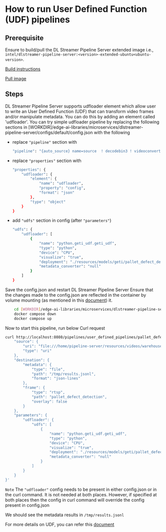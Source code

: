 # How to run User Defined Function (UDF) pipelines

## Prerequisite

Ensure to build/pull the DL Streamer Pipeline Server extended image i.e., `intel/dlstreamer-pipeline-server:<version>-extended-ubuntu<ubuntu-version>`.

[Build instructions](./how-to-build-from-source.md)

[Pull image](https://hub.docker.com/r/intel/dlstreamer-pipeline-server)

## Steps
DL Streamer Pipeline Server supports udfloader element which allow user to write an User Defined Function (UDF) that can transform video frames and/or manipulate metadata. You can do this by adding an element called 'udfloader'. You can try simple udfloader pipeline by replacing the following sections in [WORKDIR]/edge-ai-libraries/microservices/dlstreamer-pipeline-server/configs/default/config.json with the following

- replace `"pipeline"` section with  

    ```sh
    "pipeline": "{auto_source} name=source  ! decodebin3 ! videoconvert ! video/x-raw,format=RGB ! udfloader name=udfloader ! videoconvert ! video/x-raw,format=NV12 ! appsink name=destination",
    ```

- replace `"properties"` section with  

    ```sh
    "properties": {
        "udfloader": {
            "element": {
                "name": "udfloader",
                "property": "config",
                "format": "json"
            },
            "type": "object"
        }
    }
    ```

- add `"udfs"` section in config (after `"parameters"`)  

    ```sh
    "udfs": {
        "udfloader": [
            {
                "name": "python.geti_udf.geti_udf",
                "type": "python",
                "device": "CPU",
                "visualize": "true",
                "deployment": "./resources/models/geti/pallet_defect_detection/deployment",
                "metadata_converter": "null"
            }
        ]
    }
    ```
Save the config.json and restart DL Streamer Pipeline Server
Ensure that the changes made to the config.json are reflected in the container by volume mounting (as mentioned in this [document](./how-to-change-dlstreamer-pipeline.md)) it.

```sh
    cd [WORKDIR]/edge-ai-libraries/microservices/dlstreamer-pipeline-server/docker/
    docker compose down
    docker compose up
```

Now to start this pipeline, run below Curl request

```sh
curl http://localhost:8080/pipelines/user_defined_pipelines/pallet_defect_detection -X POST -H 'Content-Type: application/json' -d '{
    "source": {
        "uri": "file:///home/pipeline-server/resources/videos/warehouse.avi",
        "type": "uri"
    },
    "destination": {
        "metadata": {
            "type": "file",
            "path": "/tmp/results.jsonl",
            "format": "json-lines"
        },
        "frame": {
            "type": "rtsp",
            "path": "pallet_defect_detection",
            "overlay": false
        }
    },
    "parameters": {
        "udfloader": {
            "udfs": [
                {
                    "name": "python.geti_udf.geti_udf",
                    "type": "python",
                    "device": "CPU",
                    "visualize": "true",
                    "deployment": "./resources/models/geti/pallet_defect_detection/deployment",
                    "metadata_converter": "null"
                }
            ]
        }
    }
}'
```

`Note` The `"udfloader"` config needs to be present in either config.json or in the curl command. It is not needed at both places. However, if specified at both places then the config in curl command will override the config present in config.json

We should see the metadata results in `/tmp/results.jsonl`

For more details on UDF, you can refer this [document](./advanced-guide/detailed_usage/udf/UDF_writing_guide.md)